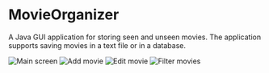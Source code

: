 # MovieOrganizer
A Java GUI application for storing seen and unseen movies.
The application supports saving movies in a text file or in a database.

![Main screen](/main.jpg?raw=true "Main screen")
![Add movie](/add.jpg?raw=true "Add movie")
![Edit movie](/edit.jpg?raw=true "Edit movie")
![Filter movies](/filter.jpg?raw=true "Filter movies")

